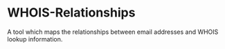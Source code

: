 # WHOIS-Relationships
A tool which maps the relationships between email addresses and WHOIS lookup information.
